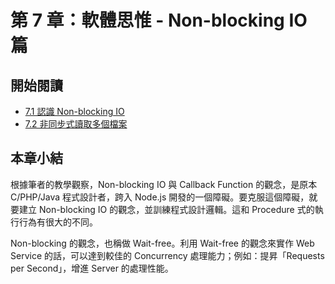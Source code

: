 # 第 7 章：軟體思惟 - Non-blocking IO 篇

## 開始閱讀

 * [7.1 認識 Non-blocking IO](chapter7/1-nonblocking-io.md)
 * [7.2 非同步式讀取多個檔案](chapter7/2-readfile-async.md)

## 本章小結

根據筆者的教學觀察，Non-blocking IO 與 Callback Function 的觀念，是原本 C/PHP/Java 程式設計者，跨入 Node.js 開發的一個障礙。要克服這個障礙，就要建立 Non-blocking IO 的觀念，並訓練程式設計邏輯。這和 Procedure 式的執行行為有很大的不同。

Non-blocking 的觀念，也稱做 Wait-free。利用 Wait-free 的觀念來實作 Web Service 的話，可以達到較佳的 Concurrency 處理能力；例如：提昇「Requests per Second」，增進 Server 的處理性能。
